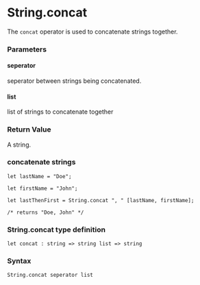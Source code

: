 # String.concat

The `concat` operator is used to concatenate strings together.

### Parameters

#### seperator
seperator between strings being concatenated.

#### list
list of strings to concatenate together

### Return Value
A string.

### concatenate strings
```
let lastName = "Doe";

let firstName = "John";

let lastThenFirst = String.concat ", " [lastName, firstName];

/* returns "Doe, John" */
```

### String.concat type definition
```
let concat : string => string list => string
```

### Syntax
```
String.concat seperator list
```
